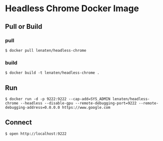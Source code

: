 # Headless Chrome Docker Image

## Pull or Build

### pull
```
$ docker pull lenaten/headless-chrome
```

### build
```
$ docker build -t lenaten/headless-chrome .
```

## Run
```
$ docker run -d -p 9222:9222 --cap-add=SYS_ADMIN lenaten/headless-chrome --headless --disable-gpu --remote-debugging-port=9222 --remote-debugging-address=0.0.0.0 https://www.google.com
```

## Connect
```
$ open http://localhost:9222
```
